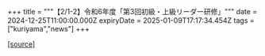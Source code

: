 +++
title = """【2/1-2】令和6年度「第3回初級・上級リーダー研修」"""
date = 2024-12-25T11:00:00.000Z
expiryDate = 2025-01-09T17:17:34.454Z
tags = ["kuriyama","news"]
+++


[[source]](https://www.town.kuriyama.hokkaido.jp/soshiki/55/29818.html)
